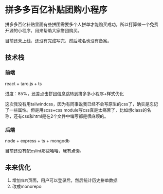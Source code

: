 # 拼多多百亿补贴团购小程序

拼多多百亿补贴里面有些拼团需要多个人拼单才能购买成功，所以打算做一个免费开源的小程序，用来帮助大家拼团购买。

目前还未上线，还没有完成写完，然后域名也没有备案。

## 技术栈

### 前端

react + taro.js + ts

进度：85%，还差点击拼团信息跳转到拼多多小程序+样式优化

这次我没有用tailwindcss，因为有同事说我已经不会写原生的css了，确实是忘记了一些属性。但是用scss+css module写css真是太痛苦了，比如想class的名称，还有css和html是在2个文件中编写都是很麻烦的。


### 后端

node + express + ts + mongodb

目前还没有配eslint那些哈哈，我有点懒。

## 未来优化

1. 增加`我的`页面，用户可以登录后，然后统计历史拼单数据
2. 改成monorepo


